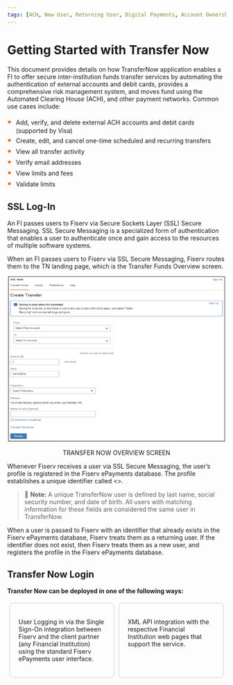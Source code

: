 ```yaml
---
tags: [ACH, New User, Returning User, Digital Payments, Account Ownership, Data Validation Check]
---
```


# Getting Started with Transfer Now

This document provides details on how TransferNow application enables a FI to offer secure inter-institution funds transfer services by automating the authentication of external accounts and debit cards, provides a comprehensive risk management system, and moves fund using the Automated Clearing House (ACH), and other payment networks. Common use cases include:


<div class="card-body">
<ul>
<li>Add, verify, and delete external ACH accounts and debit cards (supported by Visa)</li>
<li>Create, edit, and cancel one-time scheduled and recurring transfers</li>
<li>View all transfer activity</li>
<li>Verify email addresses</li>
<li>View limits and fees</li>
<li>Validate limits</li>
</ul>
</div>


## SSL Log-In

An FI passes users to Fiserv via Secure Sockets Layer (SSL) Secure Messaging. SSL Secure Messaging is a specialized form of authentication that enables a user to authenticate once and gain access to the resources of multiple software systems.

When an FI passes users to Fiserv via SSL Secure Messaging, Fiserv routes them to the TN landing page, which is the Transfer Funds Overview screen.


<center>

![Image](../assets/images/TransferNowOverview.png) <br />

TRANSFER NOW OVERVIEW SCREEN

</center>







Whenever Fiserv receives a user via SSL Secure Messaging, the user’s profile is registered in the Fiserv ePayments database. The profile establishes a unique identifier called <>.


<!-- theme: info -->

> :memo: **Note:** A unique TransferNow user is defined by last name, social security number, and date of birth. All users with matching information for these fields are considered the same user in TransferNow.

When a user is passed to Fiserv with an identifier that already exists in the Fiserv ePayments database, Fiserv treats them as a returning user. If the identifier does not exist, then Fiserv treats them as a new user, and registers the profile in the Fiserv ePayments database.



## Transfer Now Login

**Transfer Now can be deployed in one of the following ways:**

<div class="card-container">
        <div class="card">
            <!-- <img src="../assets/images/SSL.png" alt="ssl"> -->
            <div class="desc">
                <p>User Logging in via the Single Sign-On integration between Fiserv and the client partner (any Financial Institution) using the standard Fiserv ePayments user interface.</p>
            </div>
        </div>
        <div class="card">
            <!-- <img src="../assets/images/API.png" alt="api"> -->
            <div class="desc">
                <p>XML API integration with the respective Financial Institution web pages that support the service.</p>
            </div>
        </div>
    </div>



<style>
    .card-body ul {
        list-style: none;
        padding-left: 20px;
    }
    .card-body ul li::before {
        content: "\2022";
        font-size: 1.5em;
        color: #f60;
        display: inline-block;
        width: 1em;
        margin-left: -1em;
    }
    .centered-image {
        dispaly: flex;
        justify-content: center;
        align-items: center;
        height:100vh;
    }
    .centered-image img {
        width: 70%;
        height: auto;
    }
    .card-container {
            display: flex;
            justify-content: space-between;
        }
        .card {
            width: 48%;
            border: 1px solid #ccc;
            border-radius: 8px;
            padding: 10px;
            margin: 5px;
            display: flex;
            flex-direction: column;
        }
        .card img {
            max-width: 100%;
            max-height: 100%;
            object-fit: cover;
        }
        .card .desc {
            padding: 10px;
            text-align: left;
        }
</style>
